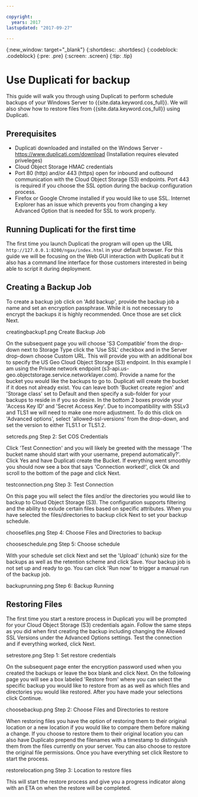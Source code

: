 ```yaml
---

copyright:
  years: 2017
lastupdated: "2017-09-27"

---
```

{:new_window: target="_blank"}
{:shortdesc: .shortdesc}
{:codeblock: .codeblock}
{:pre: .pre}
{:screen: .screen}
{:tip: .tip}

# Use Duplicati for backup

This guide will walk you through using Duplicati to perform schedule backups of your Windows Server to {{site.data.keyword.cos_full}}. We will also show how to restore files from {{site.data.keyword.cos_full}} using Duplicati.

## Prerequisites

  * Duplicati downloaded and installed on the Windows Server - https://www.duplicati.com/download (Installation requires elevated priveleges)
  * Cloud Object Storage HMAC credentials
  * Port 80 (http) and/or 443 (https) open for inbound and outbound communication with the Cloud Object Storage (S3) endpoints. Port 443 is required if you choose the SSL option during the backup configuration process.
  * Firefox or Google Chrome installed if you would like to use SSL. Internet Explorer has an issue which prevents you from changing a key Advanced Option that is needed for SSL to work properly.

## Running Duplicati for the first time

The first time you launch Duplicati the program will open up the URL `http://127.0.0.1:8200/ngax/index.html` in your default browser. For this guide we will be focusing on the Web GUI interaction with Duplicati but it also has a command line interface for those customers interested in being able to script it during deployment.

## Creating a Backup Job

To create a backup job click on 'Add backup', provide the backup job a name and set an encryption passphrase. While it is not necessary to encrypt the backups it is highly recommended. Once those are set click Next.

creatingbackup1.png
Create Backup Job

On the subsequent page you will choose 'S3 Compatible' from the drop-down next to Storage Type click the 'Use SSL' checkbox and in the Server drop-down choose Custom URL. This will provide you with an additional box to specify the US Geo Cloud Object Storage (S3) endpoint. In this example I am using the Private network endpoint (s3-api.us-geo.objectstorage.service.networklayer.com). Provide a name for the bucket you would like the backups to go to. Duplicati will create the bucket if it does not already exist. You can leave both 'Bucket create region' and 'Storage class' set to Default and then specify a sub-folder for your backups to reside in if you so desire. In the bottom 2 boxes provide your 'Access Key ID' and 'Secret Access Key'. Due to incompatibility with SSLv3 and TLS1 we will need to make one more adjustment. To do this click on 'Advanced options', select 'allowed-ssl-versions' from the drop-down, and set the version to either TLS1.1 or TLS1.2.

setcreds.png
Step 2: Set COS Credentials

Click 'Test Connection' and you will likely be greeted with the message 'The bucket name should start with your username, prepend automatically?'. Click Yes and have Duplicati create the Bucket. If everything went smoothly you should now see a box that says 'Connection worked!', click Ok and scroll to the bottom of the page and click Next.

testconnection.png
Step 3: Test Connection

On this page you will select the files and/or the directories you would like to backup to Cloud Object Storage (S3). The configuration supports filtering and the ability to exlude certain files based on specific attributes. When you have selected the files/directories to backup click Next to set your backup schedule.

choosefiles.png
Step 4: Choose Files and Directories to backup

chooseschedule.png
Step 5: Choose schedule

With your schedule set click Next and set the 'Upload' (chunk) size for the backups as well as the retention scheme and click Save. Your backup job is not set up and ready to go. You can click 'Run now' to trigger a manual run of the backup job.

backuprunning.png
Step 6: Backup Running

## Restoring Files

The first time you start a restore process in Duplicati you will be prompted for your Cloud Object Storage (S3) credentials again. Follow the same steps as you did when first creating the backup including changing the Allowed SSL Versions under the Advanced Options settings. Test the connection and if everything worked, click Next.

setrestore.png
Step 1: Set restore credentials

On the subsequent page enter the encryption password used when you created the backups or leave the box blank and click Next. On the following page you will see a box labeled 'Restore from' where you can select the specific backup you would like to restore from as as well as which files and directories you would like restored. After you have made your selections click Continue.

choosebackup.png
Step 2: Choose Files and Directories to restore

When restoring files you have the option of restoring them to their original location or a new location if you would like to compare them before making a change. If you choose to restore them to their original location you can also have Duplicato prepend the filenames with a timestamp to distinguish them from the files currently on your server. You can also choose to restore the original file permissions. Once you have everything set click Restore to start the process.

restorelocation.png
Step 3: Location to restore files

This will start the restore process and give you a progress indicator along with an ETA on when the restore will be completed.
